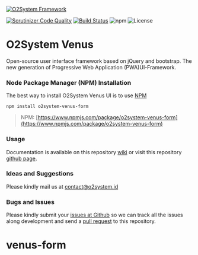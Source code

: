 [![O2System Framework](http://o2system.id/assets/img/logo/logo-200px.png?logo)](http://o2system.id)

[![Scrutinizer Code Quality](https://scrutinizer-ci.com/g/o2system/venus-form/badges/quality-score.png?b=master)](https://scrutinizer-ci.com/g/o2system/venus-form/?branch=master)
[![Build Status](https://scrutinizer-ci.com/g/o2system/venus-form/badges/build.png?b=master)](https://scrutinizer-ci.com/g/o2system/venus-form/build-status/master)
![npm](https://img.shields.io/npm/dt/o2system-venus-form)
![License](https://img.shields.io/github/license/o2system/venus-form.svg)

# O2System Venus
Open-source user interface framework based on jQuery and bootstrap. The new generation of Progressive Web Application (PWA)UI-Framework.

### Node Package Manager (NPM) Installation
The best way to install O2System Venus UI is to use [NPM](https://npmjs.org)
```
npm install o2system-venus-form
```
> NPM: [https://www.npmjs.com/package/o2system-venus-form](https://www.npmjs.com/package/o2system-venus-form)

### Usage
Documentation is available on this repository [wiki](https://github.com/o2system/venus-form/wiki) or visit this repository [github page](https://github.com/o2system/venus-form).

### Ideas and Suggestions
Please kindly mail us at [contact@o2system.id](mailto:contact@o2system.id])

### Bugs and Issues
Please kindly submit your [issues at Github](http://github.com/o2system/venus-form/issues) so we can track all the issues along development and send a [pull request](http://github.com/o2system/venus-form/pulls) to this repository.


# venus-form
